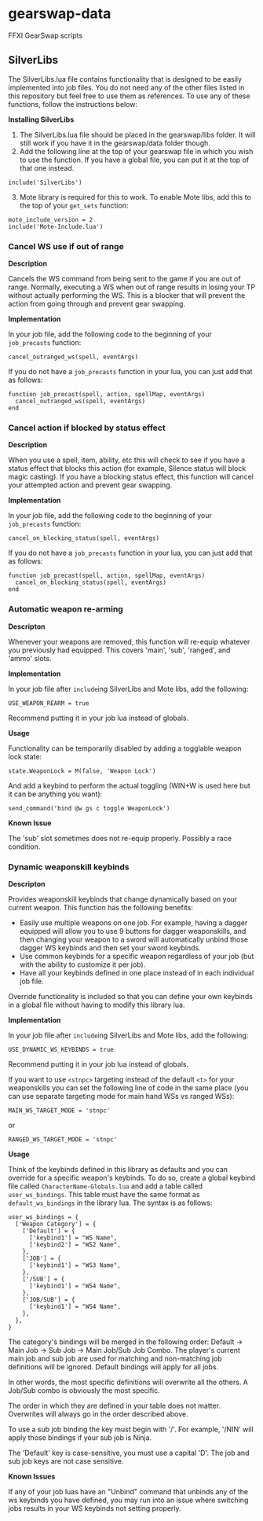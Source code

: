 # gearswap-data
FFXI GearSwap scripts

## SilverLibs
The SilverLibs.lua file contains functionality that is designed to be easily implemented into job files. You do not need any of the
other files listed in this repository but feel free to use them as references. To use any of these functions, follow the instructions
below:

**Installing SilverLibs**
1. The SilverLibs.lua file should be placed in the gearswap/libs folder. It will still work if you have it in the gearswap/data folder though.
2. Add the following line at the top of your gearswap file in which you wish to use the function. If you have a global file, you can put it at the top of that one instead.
```
include('SilverLibs')
```
3. Mote library is required for this to work. To enable Mote libs, add this to the top of your `get_sets` function:
```
mote_include_version = 2
include('Mote-Include.lua')
```

### Cancel WS use if out of range
**Description**

Cancels the WS command from being sent to the game if you are out of range. Normally, executing a WS when out of range results in losing your TP without actually performing the WS. This is a blocker that will prevent the action from going through and prevent gear swapping.

**Implementation**

In your job file, add the following code to the beginning of your `job_precasts` function:
```
cancel_outranged_ws(spell, eventArgs)
```

If you do not have a `job_precasts` function in your lua, you can just add that as follows:
```
function job_precast(spell, action, spellMap, eventArgs)
  cancel_outranged_ws(spell, eventArgs)
end
```

### Cancel action if blocked by status effect
**Description**

When you use a spell, item, ability, etc this will check to see if you have a status effect that blocks this action (for example, Silence status will block magic casting). If you have a blocking status effect, this function will cancel your attempted action and prevent gear swapping.

**Implementation**

In your job file, add the following code to the beginning of your `job_precasts` function:
```
cancel_on_blocking_status(spell, eventArgs)
```

If you do not have a `job_precasts` function in your lua, you can just add that as follows:
```
function job_precast(spell, action, spellMap, eventArgs)
  cancel_on_blocking_status(spell, eventArgs)
end
```

### Automatic weapon re-arming
**Descripton**

Whenever your weapons are removed, this function will re-equip whatever you previously had equipped. This covers 'main', 'sub', 'ranged', and 'ammo' slots.

**Implementation**

In your job file after `include`ing SilverLibs and Mote libs, add the following:
```
USE_WEAPON_REARM = true
```
Recommend putting it in your job lua instead of globals.

**Usage**

Functionality can be temporarily disabled by adding a togglable weapon lock state:
```
state.WeaponLock = M(false, 'Weapon Lock')
```

And add a keybind to perform the actual toggling (WIN+W is used here but it can be anything you want):
```
send_command('bind @w gs c toggle WeaponLock')
```


**Known Issue**

The 'sub' slot sometimes does not re-equip properly. Possibly a race condition.

### Dynamic weaponskill keybinds
**Descripton**

Provides weaponskill keybinds that change dynamically based on your current weapon. This function has the
following benefits:
- Easily use multiple weapons on one job. For example, having a dagger equipped will allow you to
use 9 buttons for dagger weaponskills, and then changing your weapon to a sword will automatically unbind those
dagger WS keybinds and then set your sword keybinds.
- Use common keybinds for a specific weapon regardless of your job (but with the ability to customize it per job).
- Have all your keybinds defined in one place instead of in each individual job file.

Override functionality is included so that you can define your own keybinds in a global file without having
to modify this library lua.

**Implementation**

In your job file after `include`ing SilverLibs and Mote libs, add the following:
```
USE_DYNAMIC_WS_KEYBINDS = true
```
Recommend putting it in your job lua instead of globals.

If you want to use `<stnpc>` targeting instead of the default `<t>` for your weaponskills you can set the
following line of code in the same place (you can use separate targeting mode for main hand WSs vs ranged WSs):
```
MAIN_WS_TARGET_MODE = 'stnpc'
```
or
```
RANGED_WS_TARGET_MODE = 'stnpc'
```

**Usage**

Think of the keybinds defined in this library as defaults and you can override for a specific weapon's keybinds.
To do so, create a global keybind file called `CharacterName-Globals.lua` and add a table called `user_ws_bindings`.
This table must have the same format as `default_ws_bindings` in the library lua. The syntax is as follows:
```
user_ws_bindings = {
  ['Weapon Category'] = {
    ['Default'] = {
      ['keybind1'] = "WS Name",
      ['keybind2'] = "WS2 Name",
    },
    ['JOB'] = {
      ['keybind1'] = "WS3 Name",
    },
    ['/SUB'] = {
      ['keybind1'] = "WS4 Name",
    },
    ['JOB/SUB'] = {
      ['keybind1'] = "WS4 Name",
    },
  },
}
```

The category's bindings will be merged in the following order: Default -> Main Job -> Sub Job -> Main Job/Sub Job Combo.
The player's current main job and sub job are used for matching and non-matching job definitions will be ignored. Default
bindings will apply for all jobs.

In other words, the most specific definitions will overwrite all the others. A Job/Sub combo is obviously the most specific.

The order in which they are defined in your table does not matter. Overwrites will always go in the order described above.

To use a sub job binding the key must begin with '/'. For example, '/NIN' will apply those bindings if your sub job is Ninja.

The 'Default' key is case-sensitive, you must use a capital 'D'. The job and sub job keys are not case sensitive.

**Known Issues**

If any of your job luas have an "Unbind" command that unbinds any of the ws keybinds you have defined, you may run into an
issue where switching jobs results in your WS keybinds not setting properly.